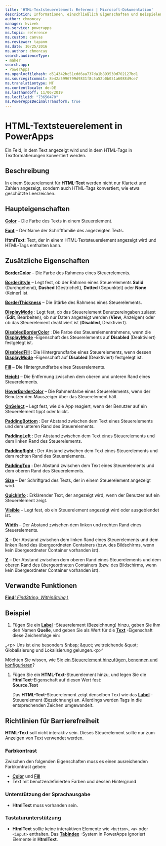 ```yaml
---
title: 'HTML-Textsteuerelement: Referenz | Microsoft-Dokumentation'
description: Informationen, einschließlich Eigenschaften und Beispielen, über das HTML-Textsteuerelement
author: chmoncay
manager: kvivek
ms.service: powerapps
ms.topic: reference
ms.custom: canvas
ms.reviewer: tapanm
ms.date: 10/25/2016
ms.author: chmoncay
search.audienceType:
- maker
search.app:
- PowerApps
ms.openlocfilehash: d514342bc51cdd6aa737da1b893530d702127bd1
ms.sourcegitcommit: 8e42a5996799d9831f8c5a52b0b051a6088d9ce7
ms.translationtype: MT
ms.contentlocale: de-DE
ms.lasthandoff: 11/06/2019
ms.locfileid: "73650470"
ms.PowerAppsDecimalTransform: true
---
```

# <a name="html-text-control-in-powerapps"></a>HTML-Textsteuerelement in PowerApps
Ein Feld, in dem Text angezeigt wird und in dem HTML-Tags in Textformatierungen konvertiert werden.

## <a name="description"></a>Beschreibung
In einem Steuerelement für **HTML-Text** werden nicht nur Klartext und Zahlen angezeigt, sondern auch HTML-Tags konvertiert, wie etwa geschützte Leerzeichen.

## <a name="key-properties"></a>Haupteigenschaften
**[Color](properties-color-border.md)** – Die Farbe des Texts in einem Steuerelement.

**[Font](properties-text.md)** – Der Name der Schriftfamilie des angezeigten Texts.

**HtmlText**: Text, der in einem HTML-Textsteuerelement angezeigt wird und HTML-Tags enthalten kann.

## <a name="additional-properties"></a>Zusätzliche Eigenschaften
**[BorderColor](properties-color-border.md)** – Die Farbe des Rahmens eines Steuerelements.

**[BorderStyle](properties-color-border.md)** – Legt fest, ob der Rahmen eines Steuerelements **Solid** (Durchgehend), **Dashed** (Gestrichelt), **Dotted** (Gepunktet) oder **None** (Keiner) ist.

**[BorderThickness](properties-color-border.md)** – Die Stärke des Rahmens eines Steuerelements.

**[DisplayMode](properties-core.md)** : Legt fest, ob das Steuerelement Benutzereingaben zulässt (**Edit**, Bearbeiten), ob nur Daten angezeigt werden (**View**, Anzeigen) oder ob das Steuerelement deaktiviert ist (**Disabled**, Deaktiviert).

**[DisabledBorderColor](properties-color-border.md)** : Die Farbe des Steuerelementrahmens, wenn die **[DisplayMode](properties-core.md)** -Eigenschaft des Steuerelements auf **Disabled** (Deaktiviert) festgelegt ist.

**[DisabledFill](properties-color-border.md)** : Die Hintergrundfarbe eines Steuerelements, wenn dessen **[DisplayMode](properties-core.md)** -Eigenschaft auf **Disabled** (Deaktiviert) festgelegt ist.

**[Fill](properties-color-border.md)** – Die Hintergrundfarbe eines Steuerelements.

**[Height](properties-size-location.md)** – Die Entfernung zwischen dem oberen und unteren Rand eines Steuerelements.

**[HoverBorderColor](properties-color-border.md)** – Die Rahmenfarbe eines Steuerelements, wenn der Benutzer den Mauszeiger über das Steuerelement hält.

**[OnSelect](properties-core.md)** – Legt fest, wie die App reagiert, wenn der Benutzer auf ein Steuerelement tippt oder klickt.

**[PaddingBottom](properties-size-location.md)** : Der Abstand zwischen dem Text eines Steuerelements und dem unteren Rand des Steuerelements.

**[PaddingLeft](properties-size-location.md)** : Der Abstand zwischen dem Text eines Steuerelements und dem linken Rand des Steuerelements.

**[PaddingRight](properties-size-location.md)** : Der Abstand zwischen dem Text eines Steuerelements und dem rechten Rand des Steuerelements.

**[PaddingTop](properties-size-location.md)** : Der Abstand zwischen dem Text eines Steuerelements und dem oberen Rand des Steuerelements.

**[Size](properties-text.md)** – Der Schriftgrad des Texts, der in einem Steuerelement angezeigt wird.

**[QuickInfo](properties-core.md)** : Erklärender Text, der angezeigt wird, wenn der Benutzer auf ein Steuerelement zeigt.

**[Visible](properties-core.md)** – Legt fest, ob ein Steuerelement angezeigt wird oder ausgeblendet ist.

**[Width](properties-size-location.md)** – Der Abstand zwischen dem linken und rechten Rand eines Steuerelements.

**[X](properties-size-location.md)** – Der Abstand zwischen dem linken Rand eines Steuerelements und dem linken Rand des übergeordneten Containers (bzw. des Bildschirms, wenn kein übergeordneter Container vorhanden ist).

**[Y](properties-size-location.md)** – Der Abstand zwischen dem oberen Rand eines Steuerelements und dem oberen Rand des übergeordneten Containers (bzw. des Bildschirms, wenn kein übergeordneter Container vorhanden ist).

## <a name="related-functions"></a>Verwandte Funktionen
[**Find**( *FindString*; *WithinString* )](../functions/function-find.md)

## <a name="example"></a>Beispiel
1. Fügen Sie ein **[Label](control-text-box.md)** -Steuerelement (Bezeichnung) hinzu, geben Sie ihm den Namen **Quelle**, und geben Sie als Wert für die **[Text](properties-core.md)** -Eigenschaft diese Zeichenfolge ein:

„\<p> Uns ist eine besonders \&nbsp; \&quot; weitreichende \&quot; Globalisierung und Lokalisierung gelungen.\<p>“

Möchten Sie wissen, wie Sie [ein Steuerelement hinzufügen, benennen und konfigurieren](../add-configure-controls.md)?

1. Fügen Sie ein **HTML-Text**-Steuerelement hinzu, und legen Sie die **HtmlText**-Eigenschaft auf diesen Wert fest:<br>
   **Source.Text**
   
     Das **HTML-Text**-Steuerelement zeigt denselben Text wie das **[Label](control-text-box.md)** -Steuerelement (Bezeichnung) an. Allerdings werden Tags in die entsprechenden Zeichen umgewandelt.


## <a name="accessibility-guidelines"></a>Richtlinien für Barrierefreiheit
**HTML-Text** soll nicht interaktiv sein. Dieses Steuerelement sollte nur zum Anzeigen von Text verwendet werden.

### <a name="color-contrast"></a>Farbkontrast
Zwischen den folgenden Eigenschaften muss es einen ausreichenden Farbkontrast geben:
* **[Color](properties-color-border.md)** und **[Fill](properties-color-border.md)**
* Text mit benutzerdefinierten Farben und dessen Hintergrund

### <a name="screen-reader-support"></a>Unterstützung der Sprachausgabe
* **HtmlText** muss vorhanden sein.

### <a name="keyboard-support"></a>Tastaturunterstützung
* **HtmlText** sollte keine interaktiven Elemente wie `<button>`, `<a>` oder `<input>` enthalten. Das **[TabIndex](properties-accessibility.md)** -System in PowerApps ignoriert Elemente in **HtmlText**.
